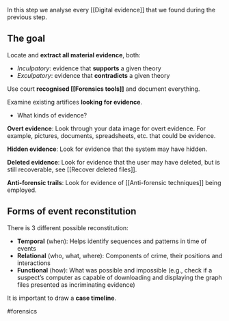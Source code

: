 In this step we analyse every [[Digital evidence]] that we found during the previous step.

## The goal
Locate and **extract all material evidence**, both:
- *Inculpatory*: evidence that **supports** a given theory
- *Exculpatory*: evidence that **contradicts** a given theory

Use court **recognised [[Forensics tools]]** and document everything.

Examine existing artifices **looking for evidence**.
- What kinds of evidence?

**Overt evidence**: Look through your data image for overt evidence. For example, pictures, documents, spreadsheets, etc. that could be  evidence.

**Hidden evidence**: Look for evidence that the system may have hidden.

**Deleted evidence**: Look for evidence that the user may have deleted, but is still recoverable, see [[Recover deleted files]].

**Anti-forensic trails**: Look for evidence of [[Anti-forensic techniques]] being employed.

## Forms of event reconstitution
There is 3 different possible reconstitution: 
- **Temporal** (when): Helps identify sequences and patterns in time of events
- **Relational** (who, what, where): Components of crime, their positions and interactions
- **Functional** (how): What was possible and impossible (e.g., check if a suspect’s computer as capable of downloading and displaying the graph files presented as incriminating evidence)

It is important to draw a **case timeline**.


#forensics